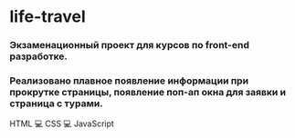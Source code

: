 # life-travel
### Экзаменационный проект для курсов по front-end разработке.
### Реализовано плавное появление информации при прокрутке страницы, появление поп-ап окна для заявки и страница с турами.
HTML 💻 CSS 💻 JavaScript
